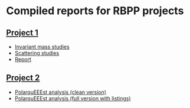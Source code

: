 Compiled reports for RBPP projects
==================================

[Project 1](https://github.com/vindex10/rbpp-projects/tree/master/project1/)
-----------

* [Invariant mass studies](https://vindex10.github.io/rbpp-projects/docs/project1/invmass.html)
* [Scattering studies](https://vindex10.github.io/rbpp-projects/docs/project1/visualize.html)
* [Report](https://vindex10.github.io/rbpp-projects/docs/project1/ananyev-project1-report.pdf)

[Project 2](https://github.com/vindex10/rbpp-projects/tree/master/project2/)
-----------

* [PolarquEEEst analysis (clean version)](https://vindex10.github.io/rbpp-projects/docs/project2/ananyev-project2-report-clean.html)
* [PolarquEEEst analysis (full version with listings)](https://vindex10.github.io/rbpp-projects/docs/project2/ananyev-project2-report.html)


